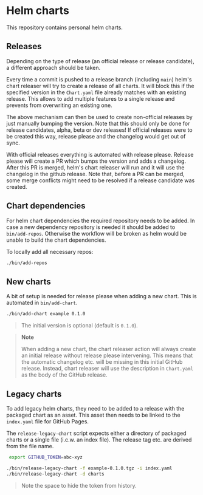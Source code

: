 # Helm charts

This repository contains personal helm charts.

## Releases

Depending on the type of release (an official release or release candidate), a different approach should be taken.

Every time a commit is pushed to a release branch (including `main`) helm's chart releaser will try to create a release of all charts.
It will block this if the specified version in the `Chart.yaml` file already matches with an existing release.
This allows to add multiple features to a single release and prevents from overwriting an existing one.

The above mechanism can then be used to create non-official releases by just manually bumping the version.
Note that this should only be done for release candidates, alpha, beta or dev releases!
If official releases were to be created this way, release please and the changelog would get out of sync.

With official releases everything is automated with release please.
Release please will create a PR which bumps the version and adds a changelog.
After this PR is merged, helm's chart releaser will run and it will use the changelog in the github release.
Note that, before a PR can be merged, some merge conflicts might need to be resolved if a release candidate was created.

## Chart dependencies

For helm chart dependencies the required repository needs to be added.
In case a new dependency repository is needed it should be added to `bin/add-repos`.
Otherwise the workflow will be broken as helm would be unable to build the chart dependencies.

To locally add all necessary repos:

```sh
./bin/add-repos
```

## New charts

A bit of setup is needed for release please when adding a new chart.
This is automated in `bin/add-chart`.

```sh
./bin/add-chart example 0.1.0
```

> The initial version is optional (default is `0.1.0`).

> **Note**
>
> When adding a new chart, the chart releaser action will always create an initial release without release please intervening.
> This means that the automatic changelog etc. will be missing in this initial GitHub release.
> Instead, chart releaser will use the description in `Chart.yaml` as the body of the GitHub release.

## Legacy charts

To add legacy helm charts, they need to be added to a release with the packaged chart as an asset.
This asset then needs to be linked to the `index.yaml` file for GitHub Pages.

The `release-legacy-chart` script expects either a directory of packaged charts or a single file (i.c.w. an index file).
The release tag etc. are derived from the file name.

```sh
 export GITHUB_TOKEN=abc-xyz

./bin/release-legacy-chart -f example-0.1.0.tgz -i index.yaml
./bin/release-legacy-chart -d charts
```

> Note the space to hide the token from history.
